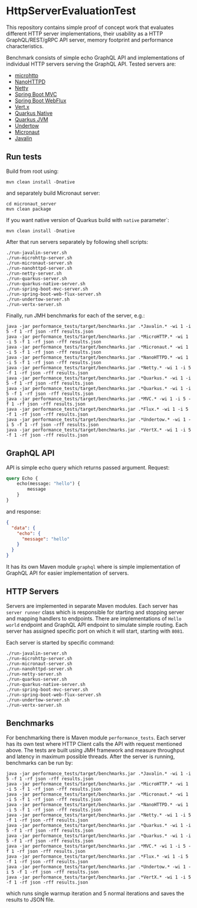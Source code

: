 # HttpServerEvaluationTest

This repository contains simple proof of concept work that evaluates different HTTP server implementations, 
their usability as a HTTP GraphQL/REST/gRPC API server, memory footprint and performance characteristics.

Benchmark consists of simple echo GraphQL API and implementations of individual HTTP servers serving the GraphQL API.
Tested servers are:

- [microhttp](https://github.com/ebarlas/microhttp)
- [NanoHTTPD](https://github.com/NanoHttpd/nanohttpd)
- [Netty](https://github.com/netty/netty)
- [Spring Boot MVC](https://docs.spring.io/spring-framework/docs/current/reference/html/web.html#spring-web)
- [Spring Boot WebFlux](https://docs.spring.io/spring-framework/docs/current/reference/html/web-reactive.html#spring-webflux)
- [Vert.x](https://github.com/eclipse-vertx/vert.x)
- [Quarkus Native](https://quarkus.io/)
- [Quarkus JVM](https://quarkus.io/)
- [Undertow](https://github.com/undertow-io/undertow)
- [Micronaut](https://micronaut.io/)
- [Javalin](https://github.com/tipsy/javalin)

## Run tests

Build from root using:
```
mvn clean install -Dnative
```
and separately build Micronaut server:
```
cd micronaut_server
mvn clean package
```

If you want native version of Quarkus build with `native` parameter`:
```
mvn clean install -Dnative
```

After that run servers separately by following shell scripts:

```
./run-javalin-server.sh
./run-microhttp-server.sh
./run-micronaut-server.sh
./run-nanohttpd-server.sh
./run-netty-server.sh
./run-quarkus-server.sh
./run-quarkus-native-server.sh
./run-spring-boot-mvc-server.sh
./run-spring-boot-web-flux-server.sh
./run-undertow-server.sh
./run-vertx-server.sh
```

Finally, run JMH benchmarks for each of the server, e.g.:

```
java -jar performance_tests/target/benchmarks.jar .*Javalin.* -wi 1 -i 5 -f 1 -rf json -rff results.json
java -jar performance_tests/target/benchmarks.jar .*MicroHTTP.* -wi 1 -i 5 -f 1 -rf json -rff results.json
java -jar performance_tests/target/benchmarks.jar .*Micronaut.* -wi 1 -i 5 -f 1 -rf json -rff results.json
java -jar performance_tests/target/benchmarks.jar .*NanoHTTPD.* -wi 1 -i 5 -f 1 -rf json -rff results.json
java -jar performance_tests/target/benchmarks.jar .*Netty.* -wi 1 -i 5 -f 1 -rf json -rff results.json
java -jar performance_tests/target/benchmarks.jar .*Quarkus.* -wi 1 -i 5 -f 1 -rf json -rff results.json
java -jar performance_tests/target/benchmarks.jar .*Quarkus.* -wi 1 -i 5 -f 1 -rf json -rff results.json
java -jar performance_tests/target/benchmarks.jar .*MVC.* -wi 1 -i 5 -f 1 -rf json -rff results.json
java -jar performance_tests/target/benchmarks.jar .*Flux.* -wi 1 -i 5 -f 1 -rf json -rff results.json
java -jar performance_tests/target/benchmarks.jar .*Undertow.* -wi 1 -i 5 -f 1 -rf json -rff results.json
java -jar performance_tests/target/benchmarks.jar .*VertX.* -wi 1 -i 5 -f 1 -rf json -rff results.json
```

## GraphQL API

API is simple echo query which returns passed argument.
Request:
```graphql
query Echo {
    echo(message: "hello") {
        message
    }
}
```
and response:
```json
{
  "data": {
    "echo": {
      "message": "hello"
    }
  }
}
```

It has its own Maven module `graphql` where is simple implementation of GraphQL API for easier implementation of servers.

## HTTP Servers

Servers are implemented in separate Maven modules.
Each server has `server runner` class which is responsible for starting and stopping server and mapping handlers
to endpoints.
There are implementations of `Hello world` endpoint and GraphQL API endpoint to simulate simple routing.
Each server has assigned specific port on which it will start, starting with `8081`.

Each server is started by specific command:

```
./run-javalin-server.sh
./run-microhttp-server.sh
./run-micronaut-server.sh
./run-nanohttpd-server.sh
./run-netty-server.sh
./run-quarkus-server.sh
./run-quarkus-native-server.sh
./run-spring-boot-mvc-server.sh
./run-spring-boot-web-flux-server.sh
./run-undertow-server.sh
./run-vertx-server.sh
```

## Benchmarks

For benchmarking there is Maven module `performance_tests`.
Each server has its own test where HTTP Client calls the API with request mentioned above.
The tests are built using JMH framework and measure throughput and latency in maximum possible threads.
After the server is running, benchmarks can be run by:

```
java -jar performance_tests/target/benchmarks.jar .*Javalin.* -wi 1 -i 5 -f 1 -rf json -rff results.json
java -jar performance_tests/target/benchmarks.jar .*MicroHTTP.* -wi 1 -i 5 -f 1 -rf json -rff results.json
java -jar performance_tests/target/benchmarks.jar .*Micronaut.* -wi 1 -i 5 -f 1 -rf json -rff results.json
java -jar performance_tests/target/benchmarks.jar .*NanoHTTPD.* -wi 1 -i 5 -f 1 -rf json -rff results.json
java -jar performance_tests/target/benchmarks.jar .*Netty.* -wi 1 -i 5 -f 1 -rf json -rff results.json
java -jar performance_tests/target/benchmarks.jar .*Quarkus.* -wi 1 -i 5 -f 1 -rf json -rff results.json
java -jar performance_tests/target/benchmarks.jar .*Quarkus.* -wi 1 -i 5 -f 1 -rf json -rff results.json
java -jar performance_tests/target/benchmarks.jar .*MVC.* -wi 1 -i 5 -f 1 -rf json -rff results.json
java -jar performance_tests/target/benchmarks.jar .*Flux.* -wi 1 -i 5 -f 1 -rf json -rff results.json
java -jar performance_tests/target/benchmarks.jar .*Undertow.* -wi 1 -i 5 -f 1 -rf json -rff results.json
java -jar performance_tests/target/benchmarks.jar .*VertX.* -wi 1 -i 5 -f 1 -rf json -rff results.json
```

which runs single warmup iteration and 5 normal iterations and saves the results to JSON file.
